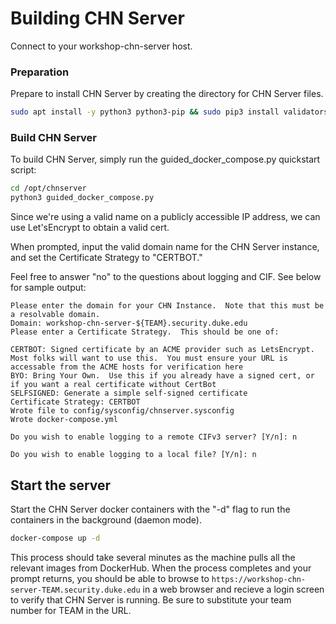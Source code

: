 Building CHN Server
===================

Connect to your workshop-chn-server host.

### Preparation
Prepare to install CHN Server by creating the directory for CHN Server files.

```bash
sudo apt install -y python3 python3-pip && sudo pip3 install validators && sudo git clone https://github.com/CommunityHoneyNetwork/chn-quickstart.git chnserver && sudo chown -R ubuntu:docker /opt/chnserver
```

### Build CHN Server

To build CHN Server, simply run the guided_docker_compose.py quickstart script:

```bash
cd /opt/chnserver
python3 guided_docker_compose.py
```

Since we're using a valid name on a publicly accessible IP address, we can use Let'sEncrypt to obtain a valid cert. 

When prompted, input the valid domain name for the CHN Server instance, and set the Certificate Strategy to "CERTBOT."

Feel free to answer "no" to the questions about logging and CIF. See below for sample output:

```text
Please enter the domain for your CHN Instance.  Note that this must be a resolvable domain.
Domain: workshop-chn-server-${TEAM}.security.duke.edu  
Please enter a Certificate Strategy.  This should be one of:

CERTBOT: Signed certificate by an ACME provider such as LetsEncrypt.  Most folks will want to use this.  You must ensure your URL is accessable from the ACME hosts for verification here
BYO: Bring Your Own.  Use this if you already have a signed cert, or if you want a real certificate without CertBot
SELFSIGNED: Generate a simple self-signed certificate
Certificate Strategy: CERTBOT
Wrote file to config/sysconfig/chnserver.sysconfig
Wrote docker-compose.yml

Do you wish to enable logging to a remote CIFv3 server? [Y/n]: n

Do you wish to enable logging to a local file? [Y/n]: n
```

## Start the server

Start the CHN Server docker containers with the "-d" flag to run the containers in the background (daemon mode).

```bash
docker-compose up -d
```

This process should take several minutes as the machine pulls all the relevant images from DockerHub. When the 
process completes and your prompt returns, you should be able to browse to `https://workshop-chn-server-TEAM.security.duke.edu` 
in a web browser and recieve a login screen to verify that CHN Server is running. Be sure to substitute your team 
number for TEAM in the URL.
